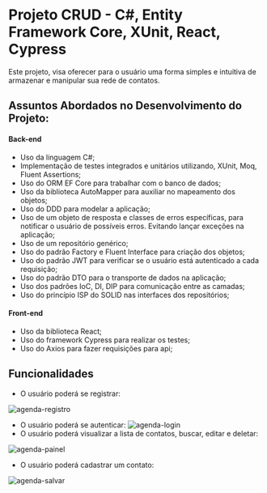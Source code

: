 # Projeto CRUD - C#, Entity Framework Core, XUnit, React, Cypress
Este projeto, visa oferecer para o usuário uma forma simples e intuitiva de armazenar e manipular sua rede de contatos.

## Assuntos Abordados no Desenvolvimento do Projeto:

#### Back-end
- Uso da linguagem C#;
- Implementação de testes integrados e unitários utilizando, XUnit, Moq, Fluent Assertions;
- Uso do ORM EF Core para trabalhar com o banco de dados;
- Uso da biblioteca AutoMapper para auxiliar no mapeamento dos objetos;
- Uso do DDD para modelar a aplicação;
- Uso de um objeto de resposta e classes de erros específicas, para notificar o usuário de possíveis erros. Evitando lançar exceções na aplicação;
- Uso de um repositório genérico;
- Uso do padrão Factory e Fluent Interface para criação dos objetos;
- Uso do padrão JWT para verificar se o usuário está autenticado a cada requisição;
- Uso do padrão DTO para o transporte de dados na aplicação;
- Uso dos padrões IoC, DI, DIP para comunicação entre as camadas;
- Uso do princípio ISP do SOLID nas interfaces dos repositórios;

#### Front-end
- Uso da biblioteca React;
- Uso do framework Cypress para realizar os testes;
- Uso do Axios para fazer requisições para api;

## Funcionalidades
- O usuário poderá se registrar:

![agenda-registro](https://user-images.githubusercontent.com/57911863/92414537-0bad0e80-f12b-11ea-8243-5957b347bd7e.png)

- O usuário poderá se autenticar:
![agenda-login](https://user-images.githubusercontent.com/57911863/92414702-cdfcb580-f12b-11ea-8cb1-b144a0fc0f06.png)
- O usuário poderá visualizar a lista de contatos, buscar, editar e deletar:

![agenda-painel](https://user-images.githubusercontent.com/57911863/92414729-f2589200-f12b-11ea-9c8c-1bf6f04a0a45.png)

- O usuário poderá cadastrar um contato:

![agenda-salvar](https://user-images.githubusercontent.com/57911863/92414805-406d9580-f12c-11ea-92ea-ce649189198a.png)
